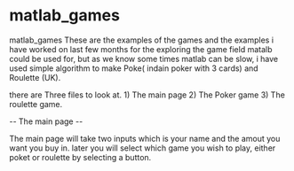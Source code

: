# matlab_games

matlab_games
These are the examples of the games and the examples i have worked on last few months for the exploring the game 
field matalb could be used for, but as we know some times matlab can be slow, i have used simple algorithm to make
Poke( indain poker with 3 cards) and Roulette (UK).

there are Three files to look at. 1) The main page 2) The Poker game 3) The roulette game.

-- The main page --

The main page will take two inputs which is your name and the amout you want you buy in. later you will select
which game you wish to play, either poket or roulette by selecting a button.
